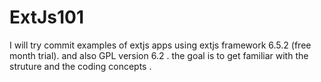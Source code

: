 # ExtJs101

I will try commit examples of extjs apps using extjs framework 6.5.2 (free month trial).
and also GPL version 6.2 .
the goal is to get familiar with the struture and the coding concepts .
